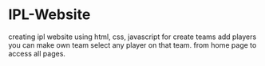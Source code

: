 # IPL-Website
creating ipl website using html, css, javascript  for create teams add players 
you can make own team
select any player on that team.
from home page to access all pages.
